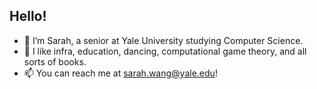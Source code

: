 ## Hello! 
- 👋 I’m Sarah, a senior at Yale University studying Computer Science.
- 👀 I like infra, education, dancing, computational game theory, and all sorts of books.
- 📫 You can reach me at sarah.wang@yale.edu!

<!---
swang392/swang392 is a ✨ special ✨ repository because its `README.md` (this file) appears on your GitHub profile.
You can click the Preview link to take a look at your changes.
--->
